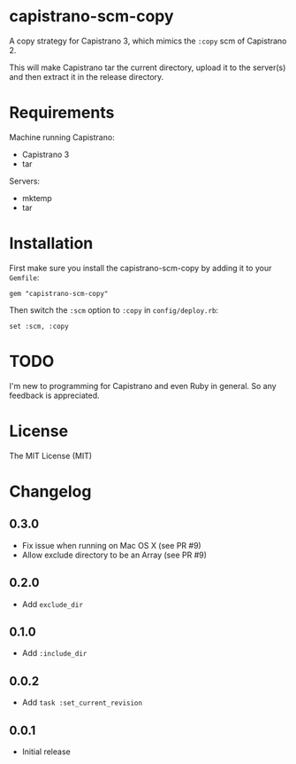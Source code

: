 capistrano-scm-copy
===================

A copy strategy for Capistrano 3, which mimics the `:copy` scm of Capistrano 2.

This will make Capistrano tar the current directory, upload it to the server(s) and then extract it in the release directory.

Requirements
============

Machine running Capistrano:

- Capistrano 3
- tar

Servers:

- mktemp
- tar

Installation
============

First make sure you install the capistrano-scm-copy by adding it to your `Gemfile`:

    gem "capistrano-scm-copy"

Then switch the `:scm` option to `:copy` in `config/deploy.rb`:

    set :scm, :copy
    
TODO
====

I'm new to programming for Capistrano and even Ruby in general. So any feedback is appreciated. 

License
=======

The MIT License (MIT)

Changelog
=========

0.3.0
-----

- Fix issue when running on Mac OS X (see PR #9)
- Allow exclude directory to be an Array (see PR #9)

0.2.0
-----

- Add `exclude_dir`

0.1.0
-----

- Add `:include_dir`

0.0.2
-----

- Add `task :set_current_revision` 

0.0.1
-----

- Initial release
